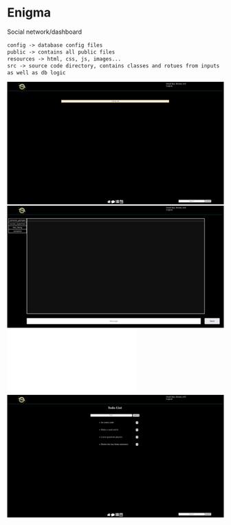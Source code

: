 # Enigma

Social network/dashboard

    config -> database config files
    public -> contains all public files
    resources -> html, css, js, images...
    src -> source code directory, contains classes and rotues from inputs as well as db logic
    
![Alt text](resources/images/homepage.png "Homepage")
![Alt text](resources/images/chat.png "Chat")
![Alt text](resources/images/calendar.php "Calendar")
![Alt text](resources/images/todo.png "Todo")

